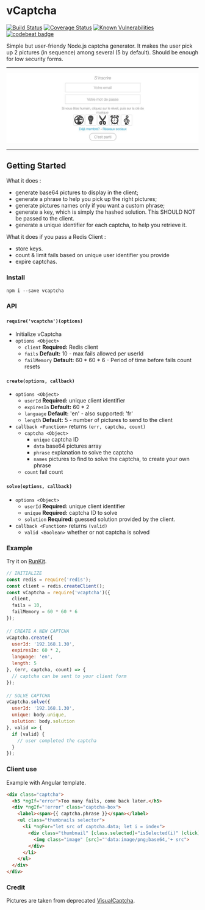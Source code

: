 # vCaptcha

[![Build Status](https://travis-ci.org/atmys/vcaptcha.svg?branch=master)](https://travis-ci.org/atmys/vcaptcha)
[![Coverage Status](https://coveralls.io/repos/github/atmys/vcaptcha/badge.svg?branch=master)](https://coveralls.io/github/atmys/vcaptcha?branch=master)
[![Known Vulnerabilities](https://snyk.io/test/github/atmys/vcaptcha/badge.svg?targetFile=package.json)](https://snyk.io/test/github/atmys/vcaptcha?targetFile=package.json)
[![codebeat badge](https://codebeat.co/badges/3713e4c8-40cc-4a25-a5ac-aac25f6b39a9)](https://codebeat.co/projects/github-com-atmys-vcaptcha-master)


Simple but user-friendy Node.js captcha generator. It makes the user pick up 2 pictures (in sequence) among several (5 by default). Should be enough for low security forms.

------------------

![vCAPTCHA preview](https://github.com/atmys/vcaptcha/raw/master/preview.jpg)

------------------


## Getting Started

What it does :
- generate base64 pictures to display in the client;
- generate a phrase to help you pick up the right pictures;
- generate pictures names only if you want a custom phrase;
- generate a key, which is simply the hashed solution. This SHOULD NOT be passed to the client.
- generate a unique identifier for each captcha, to help you retrieve it.

What it does if you pass a Redis Client :
- store keys.
- count & limit fails based on unique user identifier you provide
- expire captchas.

### Install

```
npm i --save vcaptcha
```

### API
#### `require('vcaptcha')(options)`
- Initialize vCaptcha
- `options <Object>` 
  - `client` **Required:** Redis client
  - `fails` **Default:** 10 - max fails allowed per userId
  - `failMemory` **Default:** 60 * 60 * 6 - Period of time before fails count resets
#### `create(options, callback)`
- `options <Object>` 
  - `userId` **Required:** unique client identifier
  - `expiresIn` **Default:** 60 * 2
  - `language` **Default:** 'en' - also supported: 'fr'
  - `length` **Default:** 5 - number of pictures to send to the client
- `callback <Function>` returns `(err, captcha, count)`
  - `captcha <Object>`
    - `unique` captcha ID
    - `data` base64 pictures array
    - `phrase` explanation to solve the captcha
    - `names` pictures to find to solve the captcha, to create your own phrase
  - `count` fail count
#### `solve(options, callback)`
- `options <Object>` 
  - `userId` **Required:** unique client identifier
  - `unique` **Required:** captcha ID to solve
  - `solution` **Required:** guessed solution provided by the client.
- `callback <Function>` returns `(valid)`
  - `valid <Boolean>` whether or not captcha is solved

### Example

Try it on [RunKit](https://runkit.com/atmys/vcaptcha).

```js
// INITIALIZE
const redis = require('redis');
const client = redis.createClient();
const vCaptcha = require('vcaptcha')({
  client,
  fails = 10,
  failMemory = 60 * 60 * 6
});

// CREATE A NEW CAPTCHA
vCaptcha.create({
  userId: '192.168.1.30',
  expiresIn: 60 * 2,
  language: 'en',
  length: 5
}, (err, captcha, count) => {
  // captcha can be sent to your client form
});

// SOLVE CAPTCHA
vCaptcha.solve({
  userId: '192.168.1.30',
  unique: body.unique,
  solution: body.solution
}, valid => {
  if (valid) {
    // user completed the captcha
  }
});
```

### Client use

Example with Angular template.

```html
<div class="captcha">
  <h5 *ngIf="error">Too many fails, come back later.</h5>
  <div *ngIf="!error" class="captcha-box">
    <label><span>{{ captcha.phrase }}</span></label>
    <ul class="thumbnails selector">
      <li *ngFor="let src of captcha.data; let i = index">
        <div class="thumbnail" [class.selected]="isSelected(i)" (click)="toggleSelect(i)">
          <img class="image" [src]="'data:image/png;base64,'+ src">
        </div>
      </li>
    </ul>
  </div>
</div>
```

### Credit

Pictures are taken from deprecated [VisualCaptcha](https://github.com/desirepath41/visualCaptcha).